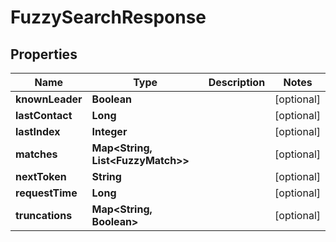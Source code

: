 

# FuzzySearchResponse


## Properties

| Name | Type | Description | Notes |
|------------ | ------------- | ------------- | -------------|
|**knownLeader** | **Boolean** |  |  [optional] |
|**lastContact** | **Long** |  |  [optional] |
|**lastIndex** | **Integer** |  |  [optional] |
|**matches** | **Map&lt;String, List&lt;FuzzyMatch&gt;&gt;** |  |  [optional] |
|**nextToken** | **String** |  |  [optional] |
|**requestTime** | **Long** |  |  [optional] |
|**truncations** | **Map&lt;String, Boolean&gt;** |  |  [optional] |



